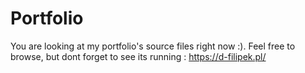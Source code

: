 # Portfolio

You are looking at my portfolio's source files right now :).
Feel free to browse, but dont forget to see its running : https://d-filipek.pl/

